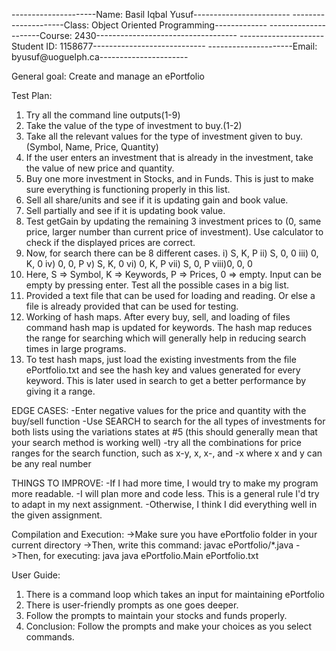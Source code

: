 ---------------------Name: Basil Iqbal Yusuf------------------------
---------------------Class: Object Oriented Programming-------------
---------------------Course: 2430-----------------------------------
---------------------Student ID: 1158677----------------------------
---------------------Email: byusuf@uoguelph.ca----------------------

General goal:
Create and manage an ePortfolio

Test Plan: 
1. Try all the command line outputs(1-9)
2. Take the value of the type of investment to buy.(1-2)
3. Take all the relevant values for the type of investment given to buy. (Symbol, Name, Price, Quantity)
4. If the user enters an investment that is already in the investment, take the value of new price and quantity.
5. Buy one more investment in Stocks, and in Funds. This is just to make sure everything is functioning properly in this list.
6. Sell all share/units and see if it is updating gain and book value.
7. Sell partially and see if it is updating book value.
8. Test getGain by updating the remaining 3 investment prices to (0, same price, 
   larger number than current price of investment). Use calculator to check if the displayed prices are correct.
9. Now, for search there can be 8 different cases.
    i)   S, K, P
    ii)  S, 0, 0
    iii) 0, K, 0
    iv)  0, 0, P
    v)   S, K, 0
    vi)  0, K, P
    vii) S, 0, P
    viii)0, 0, 0
10. Here, S => Symbol, K => Keywords, P => Prices, 0 => empty. Input can be empty by pressing enter. Test all the possible cases in a big list.
11. Provided a text file that can be used for loading and reading. Or else a file is already provided that can be used for testing. 
12. Working of hash maps. After every buy, sell, and loading of files command hash map is updated for keywords. The hash map reduces the range
    for searching which will generally help in reducing search times in large programs.
13. To test hash maps, just load the existing investments from the file ePortfolio.txt and see the hash key and values generated for
    every keyword. This is later used in search to get a better performance by giving it a range.

EDGE CASES:
-Enter negative values for the price and quantity with the buy/sell function
-Use SEARCH to search for the all types of investments for both lists using the variations states at #5 (this should generally mean that your search method is working well)
-try all the combinations for price ranges for the search function, such as x-y, x, x-, and -x where x and y  can be any real number

THINGS TO IMPROVE:
-If I had more time, I would try to make my program more readable. 
-I will plan more and code less. This is a general rule I'd try to adapt in my next assignment.
-Otherwise, I think I did everything well in the given assignment. 

Compilation and Execution:
->Make sure you have ePortfolio folder in your current directory
->Then, write this command: javac ePortfolio/*.java
->Then, for executing: java java ePortfolio.Main ePortfolio.txt  

User Guide:
1. There is a command loop which takes an input for maintaining ePortfolio
2. There is user-friendly prompts as one goes deeper.
3. Follow the prompts to maintain your stocks and funds properly.
4. Conclusion: Follow the prompts and make your choices as you select commands.